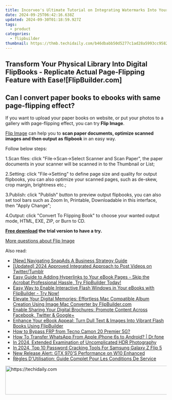 ```yaml
---
title: Incorveo's Ultimate Tutorial on Integrating Watermarks Into Your Flip Books Using FlipBuilder Tools
date: 2024-09-25T06:42:16.638Z
updated: 2024-09-30T01:18:59.927Z
tags:
  - product
categories:
  - flipbuilder
thumbnail: https://thmb.techidaily.com/b46dbabb50d5277c1ad28a5993cc958234753eefedba62d12174cf3ff84234d4.jpg
---
```


## Transform Your Physical Library Into Digital FlipBooks - Replicate Actual Page-Flipping Feature with Ease![FlipBuilder.com]

## Can I convert paper books to ebooks with same page-flipping effect?

If you want to upload your paper books on website, or put your photos to a gallery with page-flipping effect, you can try **Flip Image**. 

[Flip Image](https://tools.techidaily.com/flipbuilder/products/) can help you to **scan paper documents, optimize scanned images and then output as flipbook** in an easy way.

Follow below steps:

1.Scan files: click "File->Scan->Select Scanner and Scan Paper", the paper documents in your scanner will be scanned in to the Thumbnail or List;

2.Setting: click "File->Setting" to define page size and quality for output flipbooks, you can also optimize your scanned pages, such as de-skew, crop margin, brightness etc.;

3.Publish: click "Publish" button to preview output flipbooks, you can also set tool bars such as Zoom In, Printable, Downloadable in this interface, then "Apply Change";

4.Output: click "Convert To Flipping Book" to choose your wanted output mode, HTML, EXE, ZIP, or Burn to CD.

**[Free download](https://tools.techidaily.com/flipbuilder/products/) the trial version to have a try.** 

[More questions about Flip Image](https://tools.techidaily.com/flipbuilder/products/)

<ins class="adsbygoogle"
     style="display:block"
     data-ad-format="autorelaxed"
     data-ad-client="ca-pub-7571918770474297"
     data-ad-slot="1223367746"></ins>

<ins class="adsbygoogle"
     style="display:block"
     data-ad-client="ca-pub-7571918770474297"
     data-ad-slot="8358498916"
     data-ad-format="auto"
     data-full-width-responsive="true"></ins>

<span class="atpl-alsoreadstyle">Also read:</span>
<div><ul>
<li><a href="https://snapchat-videos.techidaily.com/new-navigating-snapads-a-business-strategy-guide/"><u>[New] Navigating SnapAds A Business Strategy Guide</u></a></li>
<li><a href="https://twitter-videos.techidaily.com/updated-2024-approved-integrated-approach-to-post-videos-on-twittertumblr/"><u>[Updated] 2024 Approved Integrated Approach to Post Videos on Twitter/Tumblr</u></a></li>
<li><a href="https://fox-within.techidaily.com/easy-guide-to-adding-hyperlinks-to-your-ebook-pages-skip-the-acrobat-professional-hassle-try-flipbuilder-today/"><u>Easy Guide to Adding Hyperlinks to Your eBook Pages - Skip the Acrobat Professional Hassle, Try FlipBuilder Today!</u></a></li>
<li><a href="https://fox-within.techidaily.com/easy-way-to-enable-interactive-flash-windows-in-your-ebooks-with-flipbuilder-try-now/"><u>Easy Way to Enable Interactive Flash Windows in Your eBooks with FlipBuilder - Try Now!</u></a></li>
<li><a href="https://fox-within.techidaily.com/elevate-your-digital-memories-effortless-mac-compatible-album-creation-using-image-mac-converter-by-flipbuildercom/"><u>Elevate Your Digital Memories: Effortless Mac Compatible Album Creation Using Image Mac Converter by FlipBuilder.com</u></a></li>
<li><a href="https://fox-within.techidaily.com/enable-sharing-your-digital-brochures-promote-content-across-facebook-twitter-and-googleplus/"><u>Enable Sharing Your Digital Brochures: Promote Content Across Facebook, Twitter & Google+</u></a></li>
<li><a href="https://fox-within.techidaily.com/enhance-your-ebook-appeal-turn-dull-text-and-images-into-vibrant-flash-books-using-flipbuilder/"><u>Enhance Your eBook Appeal: Turn Dull Text & Images Into Vibrant Flash Books Using FlipBuilder</u></a></li>
<li><a href="https://bypass-frp.techidaily.com/how-to-bypass-frp-from-tecno-camon-20-premier-5g-by-drfone-android/"><u>How to Bypass FRP from Tecno Camon 20 Premier 5G?</u></a></li>
<li><a href="https://techidaily.com/how-to-transfer-whatsapp-from-apple-iphone-6s-to-android-drfone-by-drfone-transfer-whatsapp-from-ios-transfer-whatsapp-from-ios/"><u>How To Transfer WhatsApp From Apple iPhone 6s to Android? | Dr.fone</u></a></li>
<li><a href="https://some-techniques.techidaily.com/in-2024-extended-examination-of-uncomplicated-hdr-photography/"><u>In 2024, Extended Examination of Uncomplicated HDR Photography</u></a></li>
<li><a href="https://android-unlock.techidaily.com/in-2024-top-10-password-cracking-tools-for-samsung-galaxy-z-flip-5-by-drfone-android/"><u>In 2024, Top 10 Password Cracking Tools For Samsung Galaxy Z Flip 5</u></a></li>
<li><a href="https://driver-install.techidaily.com/new-release-alert-gtx-970s-performance-on-w10-enhanced/"><u>New Release Alert: GTX 970'S Performance on W10 Enhanced</u></a></li>
<li><a href="https://win-solutions.techidaily.com/regles-dutilisation-guide-complet-pour-les-conditions-de-service/"><u>Règles D'Utilisation: Guide Complet Pour Les Conditions De Service</u></a></li>
</ul></div>

<!-- affiliate ads begin -->
<a href="https://appsumo.8odi.net/c/5597632/2068412/7443" target="_top" id="2068412">
  <img src="//a.impactradius-go.com/display-ad/7443-2068412" border="0" alt="https://techidaily.com" width="728" height="90"/>
</a>
<img height="0" width="0" src="https://appsumo.8odi.net/i/5597632/2068412/7443" style="position:absolute;visibility:hidden;" border="0" />
<!-- affiliate ads end -->

